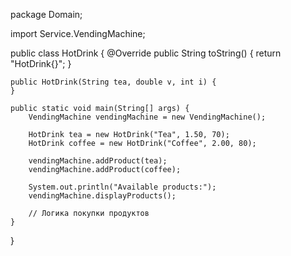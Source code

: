 package Domain;

import Service.VendingMachine;

public class HotDrink {
    @Override
    public String toString() {
        return "HotDrink{}";
    }

    public HotDrink(String tea, double v, int i) {
    }

    public static void main(String[] args) {
        VendingMachine vendingMachine = new VendingMachine();

        HotDrink tea = new HotDrink("Tea", 1.50, 70);
        HotDrink coffee = new HotDrink("Coffee", 2.00, 80);

        vendingMachine.addProduct(tea);
        vendingMachine.addProduct(coffee);

        System.out.println("Available products:");
        vendingMachine.displayProducts();

        // Логика покупки продуктов
    }

}
